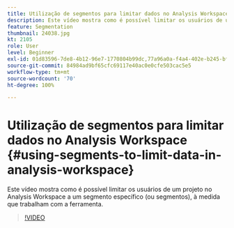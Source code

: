 ```yaml
---
title: Utilização de segmentos para limitar dados no Analysis Workspace
description: Este vídeo mostra como é possível limitar os usuários de um projeto no Analysis Workspace a um segmento específico (ou segmentos), à medida que trabalham com a ferramenta.
feature: Segmentation
thumbnail: 24038.jpg
kt: 2105
role: User
level: Beginner
exl-id: 01d83596-7de8-4b12-96e7-1770804b99dc,77a96a0a-f4a4-402e-b245-bfb83622a7e7
source-git-commit: 84984ad9bf65cfc69117e40ac0e0cfe503cac5e5
workflow-type: tm+mt
source-wordcount: '70'
ht-degree: 100%

---
```


# Utilização de segmentos para limitar dados no Analysis Workspace {#using-segments-to-limit-data-in-analysis-workspace}

Este vídeo mostra como é possível limitar os usuários de um projeto no Analysis Workspace a um segmento específico (ou segmentos), à medida que trabalham com a ferramenta.

>[!VIDEO](https://video.tv.adobe.com/v/329652/?quality=12&learn=on&captions=por_br)
